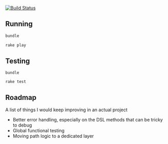 [![Build Status](https://travis-ci.org/Michaelvilleneuve/ruby-test.svg?branch=master)](https://travis-ci.org/Michaelvilleneuve/ruby-test)

## Running

```bash
bundle

rake play
```

## Testing

```bash
bundle

rake test
```

## Roadmap

A list of things I would keep improving in an actual project

- Better error handling, especially on the DSL methods that can be tricky to debug
- Global functional testing
- Moving path logic to a dedicated layer


